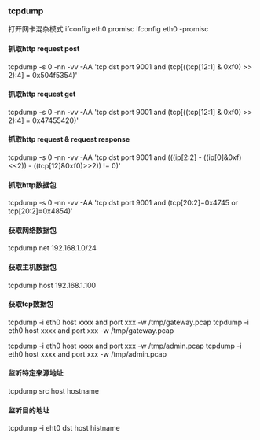 

### tcpdump
打开网卡混杂模式
ifconfig eth0 promisc
ifconfig eth0 -promisc
#### 抓取http request post
tcpdump -s 0 -nn -vv -AA 'tcp dst port 9001 and (tcp[((tcp[12:1] & 0xf0) >> 2):4] = 0x504f5354)'
#### 抓取http request get
tcpdump -s 0 -nn -vv -AA 'tcp dst port 9001 and (tcp[((tcp[12:1] & 0xf0) >> 2):4] = 0x47455420)'
#### 抓取http request & request response
tcpdump -s 0 -nn -vv -AA 'tcp dst port 9001 and (((ip[2:2] - ((ip[0]&0xf)<<2)) - ((tcp[12]&0xf0)>>2)) != 0)'
#### 抓取http数据包
tcpdump -s 0 -nn -vv -AA 'tcp dst port 9001 and (tcp[20:2]=0x4745 or tcp[20:2]=0x4854)'
#### 获取网络数据包
tcpdump net 192.168.1.0/24
#### 获取主机数据包
tcpdump host 192.168.1.100
#### 获取tcp数据包
tcpdump -i eth0 host xxxx and port xxx -w /tmp/gateway.pcap
tcpdump -i eth0 host xxxx and port xxx -w /tmp/gateway.pcap

tcpdump -i eth0 host xxxx and port xxx -w /tmp/admin.pcap
tcpdump -i eth0 host xxxx and port xxx -w /tmp/admin.pcap

#### 监听特定来源地址
tcpdump src host hostname
#### 监听目的地址
tcpdump -i eht0 dst host histname









